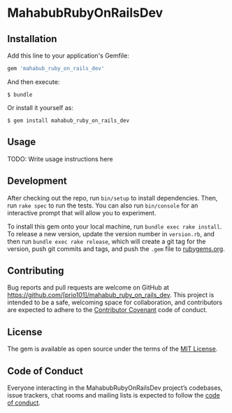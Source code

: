 # MahabubRubyOnRailsDev

## Installation

Add this line to your application's Gemfile:

```ruby
gem 'mahabub_ruby_on_rails_dev'
```

And then execute:

    $ bundle

Or install it yourself as:

    $ gem install mahabub_ruby_on_rails_dev

## Usage

TODO: Write usage instructions here

## Development

After checking out the repo, run `bin/setup` to install dependencies. Then, run `rake spec` to run the tests. You can also run `bin/console` for an interactive prompt that will allow you to experiment.

To install this gem onto your local machine, run `bundle exec rake install`. To release a new version, update the version number in `version.rb`, and then run `bundle exec rake release`, which will create a git tag for the version, push git commits and tags, and push the `.gem` file to [rubygems.org](https://rubygems.org).

## Contributing

Bug reports and pull requests are welcome on GitHub at https://github.com/[prio101]/mahabub_ruby_on_rails_dev. This project is intended to be a safe, welcoming space for collaboration, and contributors are expected to adhere to the [Contributor Covenant](http://contributor-covenant.org) code of conduct.

## License

The gem is available as open source under the terms of the [MIT License](https://opensource.org/licenses/MIT).

## Code of Conduct

Everyone interacting in the MahabubRubyOnRailsDev project’s codebases, issue trackers, chat rooms and mailing lists is expected to follow the [code of conduct](https://github.com/[USERNAME]/mahabub_ruby_on_rails_dev/blob/master/CODE_OF_CONDUCT.md).

